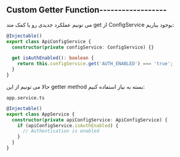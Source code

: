 ## Custom Getter Function------------------

می تونیم عملکرد جدیدی رو با کمک متد get از ConfigService بوجود بیاریم:

```typescript
@Injectable()
export class ApiConfigService {
  constructor(private configService: ConfigService) {}

  get isAuthEnabled(): boolean {
    return this.configService.get('AUTH_ENABLED') === 'true';
  }
}
```

حالا می تونیم از این getter method بسته به نیاز استفاده کنیم:

`app.service.ts`
```typescript
@Injectable()
export class AppService {
  constructor(private apiConfigService: ApiConfigService) {
    if (apiConfigService.isAuthEnabled) {
      // Authentication is enabled
    }
  }
}
```
